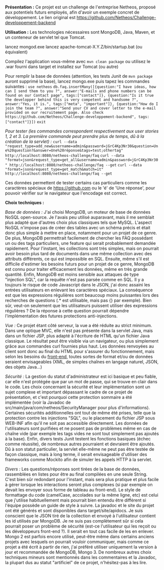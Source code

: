 **Présentation :**
Ce projet est un challenge de l'entreprise Netheos, proposé aux potentiels futurs employés, afin d'avoir un exemple concret de développement. Le lien original est https://github.com/Netheos/Challenge-developpement-backend

**Utilisation :**
Les technologies nécessaires sont MongoDB, Java, Maven, et un conteneur de servlet tel que Tomcat.

lancez mongod.exe
lancez apache-tomcat-X.Y.Z/bin/startup.bat (ou équivalent)

Compilez l'application vous-même avec `mvn clean package` ou utilisez le .war fourni dans target et installez sur Tomcat (ou autre) 

Pour remplir la base de données (attention, les tests Junit de `mvn package` auront supprimé la base), lancez mongo.exe puis tapez les commandes suivantes :
`use netheos`
`db.faq.insertMany([{question:"I have ideas, how can I send them to you ?", answer:"E-mails and phone numbers can be found on our Contact page", tags:["contact"]}, {question:"Is it true the developper behind this is very competent and handsome ?", answer:"Yes, it is.", tags:["meta", "important"]}, {question:"How do I join the team ?", answer:"Send your CV and cover letter to the e-mail provided on our recruitement page. Also check https://github.com/Netheos/Challenge-developpement-backend", tags:["contact"]}])`
`exit`



*Pour tester (les commandes correspondent respectivement aux user stories 1, 2 et 3. La première commande peut prendre plus de temps, dû à la création de la servlet) :*
`curl --data "request_type=add_new&username=admin&password=jGrC4Kp3Nr30&question=Une%20question?&answer=Une%20réponse&tags=test;othertag" http://localhost:8080/netheos-challenge/faq`
`curl --data "format=json&request_type=get_all&username=admin&password=jGrC4Kp3Nr30" http://localhost:8080/netheos-challenge/faq --get`
`curl --data "format=json&request_type=get_match&match=it" http://localhost:8080/netheos-challenge/faq --get`

Ces données permettent de tester certains cas particuliers comme les caractères spéciaux de https://github.com ou le 'é' de 'Une réponse', pour pouvoir vérifier sur le navigateur que l'encodage est correct.


**Choix techniques :**

*Base de données :*
J'ai choisi MongoDB, un moteur de base de données NoSQL open-source. Je l'avais peu utilisé auparavant, mais il me semblait plus adapté que d'autres choix plus classiques tels que MySQL. L'aspect NoSQL n'impose pas de créer des tables avec un schéma précis et était donc plus simple à mettre en place, notamment pour un projet de ce genre. De plus, MongoDB permettrait facilement de chercher les FAQ possédant un ou des tags particuliers, une feature qui serait probablement demandée rapidement.
Pour l'instant, les collections sont très simples, mais on pourrait avoir besoin plus tard de documents dans une même collection avec des attributs différents, ce qui est impossible en SQL. Ensuite, même s'il est difficile d'estimer les besoins futurs pour un projet de ce genre, MongoDB est connu pour traiter efficacement les données, même en très grande quantité. Enfin, MongoDB est moins sensible aux attaques de type "injection SQL", car la requête n'est pas parsée comme en SQL. Il y a toujours le risque de code Javascript dans le JSON, j'ai donc assaini les entrées utilisateurs en enlevant les caractères spéciaux. La conséquence est que les expressions régulières sont beaucoup moins puissantes lors des recherches de questions (.* est utilisable, mais pas {} par exemple). Bien sûr, veut-on seulement que les utilisateurs puissent utiliser des expressions régulières ? De la réponse à cette question pourrait dépendre l'implémentation des futures protections anti-injections.

*Vue :*
Ce projet étant côté serveur, la vue a été réduite au strict minimum. Dans une optique MVC, elle n'est pas présente dans la servlet Java, mais dans un fichier JSP, plus adapté à l'écriture de HTML qu'un fichier Java classique.
Le résultat peut être visible via un navigateur, ou plus simplement grâce aux commandes curl fournies plus haut.
Les données renvoyées au client sont donc au final du HTML pour s'assurer du fonctionnement, mais selon les besoins du [front-end](https://github.com/Netheos/Challenge-developpement-frontend), toutes sortes de format et/ou de données seraient envisageables (XML, de simples chaînes en langage naturel, JSON, des objets Java...)

*Sécurité :*
La gestion du statut d'administrateur est ici basique et peu fiable, car elle n'est protégée que par un mot de passe, qui se trouve en clair dans le code. 
Les choix concernant la sécurité et leur implémentation sont un sujet complexe et important dépassant le cadre de ce projet de présentation, et c'est pourquoi cette protection sommaire a été implémentée (voir la Javadoc de src/main/java/com/netheos/SecurityManager pour plus d'informations).
Certaines sécurités additionnelles ont tout de même été prises, telle que la protection contre les injections "SQL", ou le placement du fichier JSP sous WEB-INF afin qu'il ne soit pas accessible directement. Les données de l'utilisateurs sont purifiées et ne posent pas de problèmes même en cas de chaîne vide (par exemple les tags vides ne sont tout simplement pas ajoutés à la base). Enfin, divers tests Junit testent les fonctions basiques (échec comme réussite), de nombreux autres pourraient et devraient être ajoutés. Dû à son statut particulier, la servlet elle-même ne peut pas être testée de façon classique, mais à long terme, il serait envisageable d'utiliser des frameworks comme Mockito afin de simuler les appels HTTP à la servlet.

*Divers :*
Les questions/réponses sont tirées de la base de données, rassemblées en listes pour être au final compilées en une seule String. C'est bien sûr redondant pour l'instant, mais sera plus pratique et plus facile à gérer lorsque les interactions seront plus complexes (si par exemple on devait les envoyer sous forme de tableau au front-end).
Le style de formattage du code (camelCase, accolades sur la même ligne, etc) est celui que j'utilise habituellement mais pourrait bien entendu être différent si l'équipe possède un guide de style à suivre.
La javadoc et le site du projet ont été générés et sont disponibles dans target/site/apidocs.
Je suis conscient que le JSON tiré de la collection et envoyé à l'utilisateur contient les id utilisés par MongoDB. Je ne suis pas complètement sûr si cela pourrait poser un problème de sécurité (est-ce l'utilisateur qui les reçoit ou les développeurs front-end ?). Il serait en tout cas facile de les en enlever.
Mongo 2 est parfois encore utilisé, peut-être même dans certains anciens projets avec lesquels on pourrait vouloir communiquer, mais comme ce projet a été écrit à partir de rien, j'ai préféré utiliser uniquement la version à jour et recommandée de MongoDB, Mongo 3.
De nombreux autres choix techniques mineurs sont mentionnés dans les commentaires et la Javadoc, la plupart dus au statut "artificiel" de ce projet, n'hésitez-pas à les lire.
